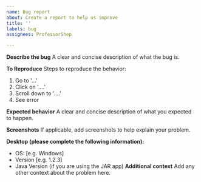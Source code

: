 ```yaml
---
name: Bug report
about: Create a report to help us improve
title: ''
labels: bug
assignees: ProfessorShep

---
```


**Describe the bug**
A clear and concise description of what the bug is.

**To Reproduce**
Steps to reproduce the behavior:
1. Go to '...'
2. Click on '....'
3. Scroll down to '....'
4. See error

**Expected behavior**
A clear and concise description of what you expected to happen.

**Screenshots**
If applicable, add screenshots to help explain your problem.

**Desktop (please complete the following information):**
 - OS: [e.g. Windows]
 - Version [e.g. 1.2.3]
 - Java Version (if you are using the JAR app)
**Additional context**
Add any other context about the problem here.
